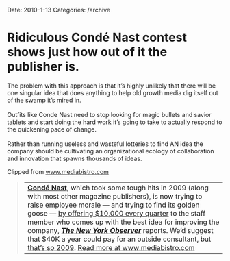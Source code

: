Date: 2010-1-13
Categories: /archive

# Ridiculous Condé Nast contest shows just how out of it the publisher is.

<div class="Clog_Commentary_Wrap"><div class="Clog_Post_Text"><p>The problem with this approach is that it&#8217;s highly unlikely that there will be one singular idea that does anything to help old growth media dig itself out of the swamp it&#8217;s mired in. <br />
<br />
Outfits like Conde Nast need to stop looking for magic bullets and savior tablets and start doing the hard work it&#8217;s going to take to actually respond to the quickening pace of change.  <br />
<br />
Rather than running useless and wasteful lotteries to find AN idea the company should be cultivating an organizational ecology of collaboration and innovation that spawns thousands of ideas.  </p></div></div><div class="Clog_Content_Outer"><!-- BEGIN_CLOG_CONTENT ID: CD365F85-10A1-4EA4-A023-66C774AE2CBA CLOGS.CLIPMARKS.COM --><div class="Clog_Top_Wrap"><div class="Clog_Source_First"><span>Clipped from <a rel="clipsource"  title="http://www.mediabistro.com/fishbowlny/media_companies/cond_nast_promises_10k_a_quarter_for_innovative_ideas_148727.asp?c=rss" href="http://www.mediabistro.com/fishbowlny/media_companies/cond_nast_promises_10k_a_quarter_for_innovative_ideas_148727.asp?c=rss">www.mediabistro.com</a></span></div></div><div class="Clog_Middle_Wrap"><blockquote class="Clog_Content_Item" cite="http://www.mediabistro.com/fishbowlny/media_companies/cond_nast_promises_10k_a_quarter_for_innovative_ideas_148727.asp?c=rss"><table cellpadding="0" cellspacing="0"><tr><td><STRONG><a rel="nofollow" href="http://www.mediabistro.com/Condeacute-Nast-profile.html">Cond&#233; Nast</A></STRONG>, which took some tough hits in 2009 (along with most other magazine publishers), is now trying to raise employee morale &#8212; and trying to find its golden goose &#8212; <a rel="nofollow" href="http://www.observer.com/2010/media/10k-contest-conde-nast-help-company">by offering $10,000 every quarter</A> to the staff member who comes up with the best idea for improving the company, <I><STRONG><a rel="nofollow" href="http://www.mediabistro.com/The-New-York-Observer-profile.html">The New York Observer</A></STRONG></I> reports. We&#8217;d suggest that $40K a year could pay for an outside consultant, but <a rel="nofollow" href="http://www.mediabistro.com/fishbowlny/media_companies/cond_nast_hires_consulting_co_for_realignment_122113.asp">that&#8217;s so 2009</A>. <span class="Clog_Source_Button"><a rel="clipsource"  title="http://www.mediabistro.com/fishbowlny/media_companies/cond_nast_promises_10k_a_quarter_for_innovative_ideas_148727.asp?c=rss" href="http://www.mediabistro.com/fishbowlny/media_companies/cond_nast_promises_10k_a_quarter_for_innovative_ideas_148727.asp?c=rss">Read more at www.mediabistro.com</a></span></td></tr></table></blockquote></div><div class="Clog_Bottom_Wrap">&nbsp;</div></div>
